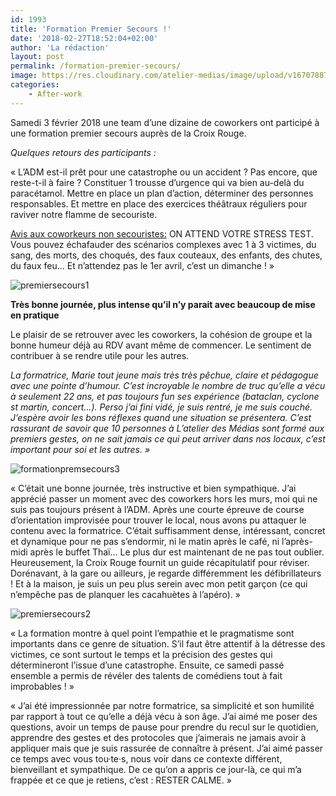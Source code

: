 ```yaml
---
id: 1993
title: 'Formation Premier Secours !'
date: '2018-02-27T18:52:04+02:00'
author: 'La rédaction'
layout: post
permalink: /formation-premier-secours/
image: https://res.cloudinary.com/atelier-medias/image/upload/v1670788700/blog/uug2nixfkjm9swlfpokl.jpg
categories:
    - After-work
---
```


Samedi 3 février 2018 une team d’une dizaine de coworkers ont participé à une formation premier secours auprès de la Croix Rouge.

*Quelques retours des participants :*

 « L’ADM est-il prêt pour une catastrophe ou un accident ? Pas encore, que reste-t-il à faire ? Constituer 1 trousse d’urgence qui va bien au-delà du paracétamol. Mettre en place un plan d’action, déterminer des personnes responsables. Et mettre en place des exercices théâtraux réguliers pour raviver notre flamme de secouriste.
 
 <u>Avis aux coworkeurs non secouristes:</u> ON ATTEND VOTRE STRESS TEST. Vous pouvez échafauder des scénarios complexes avec 1 à 3 victimes, du sang, des morts, des choqués, des faux couteaux, des enfants, des chutes, du faux feu… Et n’attendez pas le 1er avril, c’est un dimanche ! »

<img src="https://res.cloudinary.com/atelier-medias/image/upload/v1670788700/blog/uug2nixfkjm9swlfpokl.jpg" alt="premiersecours1">

**Très bonne journée, plus intense qu’il n’y parait avec beaucoup de mise en pratique**

Le plaisir de se retrouver avec les coworkers, la cohésion de groupe et la bonne humeur déjà au RDV avant même de commencer. Le sentiment de contribuer à se rendre utile pour les autres.

*La formatrice, Marie tout jeune mais très très pêchue, claire et pédagogue avec une pointe d’humour. C’est incroyable le nombre de truc qu’elle a vécu à seulement 22 ans, et pas toujours fun ses expérience (bataclan, cyclone st martin, concert…). Perso j’ai fini vidé, je suis rentré, je me suis couché. J’espère avoir les bons réflexes quand une situation se présentera. C’est rassurant de savoir que 10 personnes à L’atelier des Médias sont formé aux premiers gestes, on ne sait jamais ce qui peut arriver dans nos locaux, c’est important pour soi et les autres. »*

<img src="https://res.cloudinary.com/atelier-medias/image/upload/v1670788701/blog/a3uu1cvtqk2i3uqi2qve.jpg" alt="formationpremsecours3">

« C’était une bonne journée, très instructive et bien sympathique. J’ai apprécié passer un moment avec des coworkers hors les murs, moi qui ne suis pas toujours présent à l’ADM. Après une courte épreuve de course d’orientation improvisée pour trouver le local, nous avons pu attaquer le contenu avec la formatrice. C’était suffisamment dense, intéressant, concret et dynamique pour ne pas s’endormir, ni le matin après le café, ni l’après-midi après le buffet Thaï… Le plus dur est maintenant de ne pas tout oublier. Heureusement, la Croix Rouge fournit un guide récapitulatif pour réviser. Dorénavant, à la gare ou ailleurs, je regarde différemment les défibrillateurs ! Et à la maison, je suis un peu plus serein avec mon petit garçon (ce qui n’empêche pas de planquer les cacahuètes à l’apéro). »

![premiersecours2](https://res.cloudinary.com/atelier-medias/image/upload/v1670788703/blog/pom12fnx8iqupxxdrg6w.jpg)

« La formation montre à quel point l’empathie et le pragmatisme sont importants dans ce genre de situation. S’il faut être attentif à la détresse des victimes, ce sont surtout le temps et la précision des gestes qui détermineront l’issue d’une catastrophe. Ensuite, ce samedi passé ensemble a permis de révéler des talents de comédiens tout à fait improbables ! »

« J’ai été impressionnée par notre formatrice, sa simplicité et son humilité par rapport à tout ce qu’elle a déjà vécu à son âge. J’ai aimé me poser des questions, avoir un temps de pause pour prendre du recul sur le quotidien, apprendre des gestes et des protocoles que j’aimerais ne jamais avoir à appliquer mais que je suis rassurée de connaître à présent. J’ai aimé passer ce temps avec vous tou·te·s, nous voir dans ce contexte différent, bienveillant et sympathique. De ce qu’on a appris ce jour-là, ce qui m’a frappée et ce que je retiens, c’est : RESTER CALME. »
